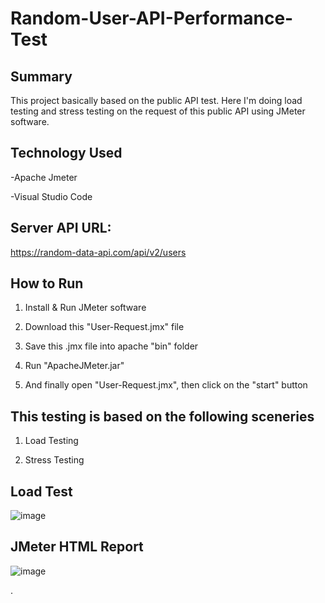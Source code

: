 # Random-User-API-Performance-Test

## Summary

This project basically based on the public API test. Here I'm doing load testing and stress testing on the request of this public API using JMeter software.

## Technology Used

 -Apache Jmeter

-Visual Studio Code

## Server API URL:
https://random-data-api.com/api/v2/users

## How to Run

1. Install & Run JMeter software

2. Download this "User-Request.jmx" file

3. Save this .jmx file into apache "bin" folder

4. Run "ApacheJMeter.jar"

5. And finally open "User-Request.jmx", then click on the "start" button

## This testing is based on the following sceneries

1. Load Testing

2. Stress Testing   

## Load Test

![image](https://github.com/sharmin13017/Random-User-API-Performance-Test/assets/151603424/f2169f22-7306-48a8-bdec-d8167f3230f6)

## JMeter HTML Report

![image](https://github.com/sharmin13017/Random-User-API-Performance-Test/assets/151603424/9527c4fc-eb42-448e-8c5b-857171e0ad90)

.





